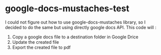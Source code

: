 # google-docs-mustaches-test
I could not figure out how to use google-docs-mustaches library, so I decided to do the same but using directly google docs API.
This code will :
1) Copy a google docs file to a destination folder in Google Drice
2) Update the created file
3) Export the created file to pdf
